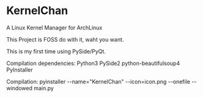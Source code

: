 # KernelChan

A Linux Kernel Manager for ArchLinux

This Project is FOSS do with it, waht you want.

This is my first time using PySide/PyQt.

Compilation dependencies:
Python3
PySide2
python-beautifulsoup4
PyInstaller

Compilation:
pyinstaller --name="KernelChan" --icon=icon.png --onefile --windowed main.py
